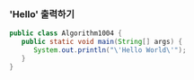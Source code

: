 ### 'Hello' 출력하기
```java
public class Algorithm1004 {
   public static void main(String[] args) {
      System.out.println("\'Hello World\'");
   } 
}
```
